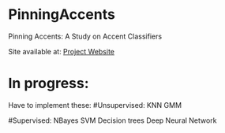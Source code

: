 # PinningAccents
Pinning Accents: A Study on Accent Classifiers

Site available at: 
[Project Website](https://www.akhilesh.tech/PinningAccents)



# In progress:
Have to implement these:
#Unsupervised:
KNN
GMM

#Supervised:
NBayes
SVM
Decision trees
Deep Neural Network
